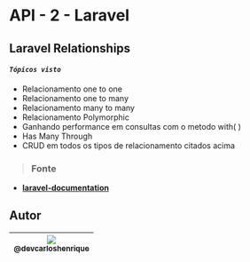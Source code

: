 
# API - 2 - Laravel

## Laravel Relationships

#### *`Tópicos visto`*

-	Relacionamento one to one
-	Relacionamento one to many
-	Relacionamento many to many
-	Relacionamento Polymorphic
-	Ganhando performance em consultas com o metodo with( )
-	Has Many Through 
-	CRUD em todos os tipos de relacionamento citados acima 

> ### Fonte 
-	**[laravel-documentation]([https://laravel.com/docs](https://laravel.com/docs))**

## Autor

| [<img src="https://avatars2.githubusercontent.com/u/57951744?s=180&v=4"><br><sub>@devcarloshenrique</sub>](https://github.com/devcarloshenrique) |	
| :---: |





